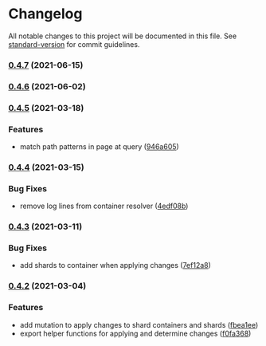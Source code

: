# Changelog

All notable changes to this project will be documented in this file. See [standard-version](https://github.com/conventional-changelog/standard-version) for commit guidelines.

### [0.4.7](https://github.com/shattercms/shards-module/compare/v0.4.6...v0.4.7) (2021-06-15)

### [0.4.6](https://github.com/shattercms/shards-module/compare/v0.4.5...v0.4.6) (2021-06-02)

### [0.4.5](https://github.com/shattercms/shards-module/compare/v0.4.4...v0.4.5) (2021-03-18)


### Features

* match path patterns in page at query ([946a605](https://github.com/shattercms/shards-module/commit/946a6053da132a9b48d8545d1d805ba1759dd217))

### [0.4.4](https://github.com/shattercms/shards-module/compare/v0.4.3...v0.4.4) (2021-03-15)


### Bug Fixes

* remove log lines from container resolver ([4edf08b](https://github.com/shattercms/shards-module/commit/4edf08b0dd259d40ef4abf00ee44cfe100f39f5c))

### [0.4.3](https://github.com/shattercms/shards-module/compare/v0.4.2...v0.4.3) (2021-03-11)


### Bug Fixes

* add shards to container when applying changes ([7ef12a8](https://github.com/shattercms/shards-module/commit/7ef12a8b85360c0360fafa4159ca744816f46508))

### [0.4.2](https://github.com/shattercms/shards-module/compare/v0.4.1...v0.4.2) (2021-03-04)


### Features

* add mutation to apply changes to shard containers and shards ([fbea1ee](https://github.com/shattercms/shards-module/commit/fbea1ee1e3cfb68ebf7b7b4eb41adce34c4f42a7))
* export helper functions for applying and determine changes ([f0fa368](https://github.com/shattercms/shards-module/commit/f0fa368b8f838c9b8767ba131628833d369fcefb))

